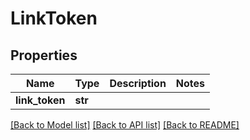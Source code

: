 # LinkToken

## Properties
Name | Type | Description | Notes
------------ | ------------- | ------------- | -------------
**link_token** | **str** |  | 

[[Back to Model list]](../README.md#documentation-for-models) [[Back to API list]](../README.md#documentation-for-api-endpoints) [[Back to README]](../README.md)


